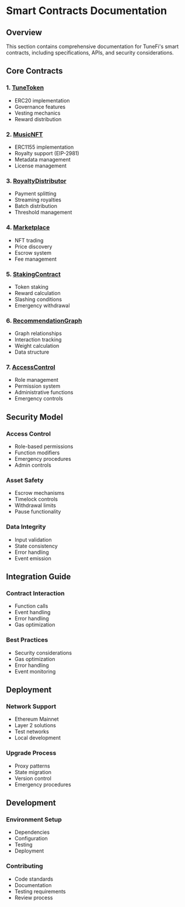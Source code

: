 # Smart Contracts Documentation

## Overview
This section contains comprehensive documentation for TuneFi's smart contracts, including specifications, APIs, and security considerations.

## Core Contracts

### 1. [TuneToken](TuneToken.md)
- ERC20 implementation
- Governance features
- Vesting mechanics
- Reward distribution

### 2. [MusicNFT](MusicNFT.md)
- ERC1155 implementation
- Royalty support (EIP-2981)
- Metadata management
- License management

### 3. [RoyaltyDistributor](RoyaltyDistributor.md)
- Payment splitting
- Streaming royalties
- Batch distribution
- Threshold management

### 4. [Marketplace](Marketplace.md)
- NFT trading
- Price discovery
- Escrow system
- Fee management

### 5. [StakingContract](StakingContract.md)
- Token staking
- Reward calculation
- Slashing conditions
- Emergency withdrawal

### 6. [RecommendationGraph](RecommendationGraph.md)
- Graph relationships
- Interaction tracking
- Weight calculation
- Data structure

### 7. [AccessControl](AccessControl.md)
- Role management
- Permission system
- Administrative functions
- Emergency controls

## Security Model

### Access Control
- Role-based permissions
- Function modifiers
- Emergency procedures
- Admin controls

### Asset Safety
- Escrow mechanisms
- Timelock controls
- Withdrawal limits
- Pause functionality

### Data Integrity
- Input validation
- State consistency
- Error handling
- Event emission

## Integration Guide

### Contract Interaction
- Function calls
- Event handling
- Error handling
- Gas optimization

### Best Practices
- Security considerations
- Gas optimization
- Error handling
- Event monitoring

## Deployment

### Network Support
- Ethereum Mainnet
- Layer 2 solutions
- Test networks
- Local development

### Upgrade Process
- Proxy patterns
- State migration
- Version control
- Emergency procedures

## Development

### Environment Setup
- Dependencies
- Configuration
- Testing
- Deployment

### Contributing
- Code standards
- Documentation
- Testing requirements
- Review process

